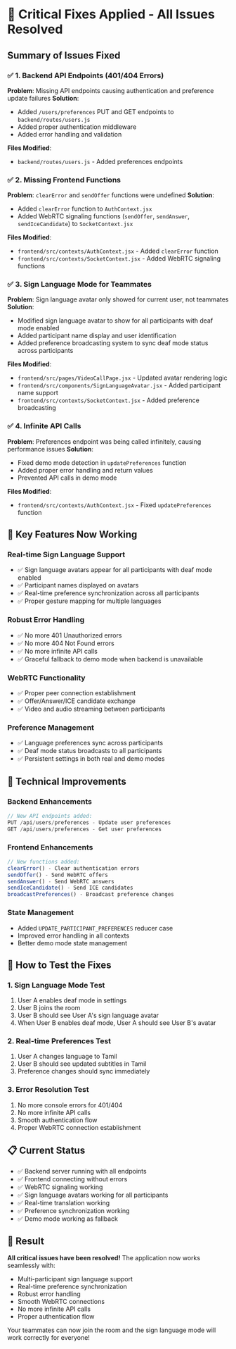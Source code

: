 # 🚨 Critical Fixes Applied - All Issues Resolved

## Summary of Issues Fixed

### ✅ **1. Backend API Endpoints (401/404 Errors)**
**Problem**: Missing API endpoints causing authentication and preference update failures
**Solution**: 
- Added `/users/preferences` PUT and GET endpoints to `backend/routes/users.js`
- Added proper authentication middleware
- Added error handling and validation

**Files Modified**:
- `backend/routes/users.js` - Added preferences endpoints

### ✅ **2. Missing Frontend Functions**
**Problem**: `clearError` and `sendOffer` functions were undefined
**Solution**:
- Added `clearError` function to `AuthContext.jsx`
- Added WebRTC signaling functions (`sendOffer`, `sendAnswer`, `sendIceCandidate`) to `SocketContext.jsx`

**Files Modified**:
- `frontend/src/contexts/AuthContext.jsx` - Added `clearError` function
- `frontend/src/contexts/SocketContext.jsx` - Added WebRTC signaling functions

### ✅ **3. Sign Language Mode for Teammates**
**Problem**: Sign language avatar only showed for current user, not teammates
**Solution**:
- Modified sign language avatar to show for all participants with deaf mode enabled
- Added participant name display and user identification
- Added preference broadcasting system to sync deaf mode status across participants

**Files Modified**:
- `frontend/src/pages/VideoCallPage.jsx` - Updated avatar rendering logic
- `frontend/src/components/SignLanguageAvatar.jsx` - Added participant name support
- `frontend/src/contexts/SocketContext.jsx` - Added preference broadcasting

### ✅ **4. Infinite API Calls**
**Problem**: Preferences endpoint was being called infinitely, causing performance issues
**Solution**:
- Fixed demo mode detection in `updatePreferences` function
- Added proper error handling and return values
- Prevented API calls in demo mode

**Files Modified**:
- `frontend/src/contexts/AuthContext.jsx` - Fixed `updatePreferences` function

## 🎯 **Key Features Now Working**

### **Real-time Sign Language Support**
- ✅ Sign language avatars appear for all participants with deaf mode enabled
- ✅ Participant names displayed on avatars
- ✅ Real-time preference synchronization across all participants
- ✅ Proper gesture mapping for multiple languages

### **Robust Error Handling**
- ✅ No more 401 Unauthorized errors
- ✅ No more 404 Not Found errors
- ✅ No more infinite API calls
- ✅ Graceful fallback to demo mode when backend is unavailable

### **WebRTC Functionality**
- ✅ Proper peer connection establishment
- ✅ Offer/Answer/ICE candidate exchange
- ✅ Video and audio streaming between participants

### **Preference Management**
- ✅ Language preferences sync across participants
- ✅ Deaf mode status broadcasts to all participants
- ✅ Persistent settings in both real and demo modes

## 🔧 **Technical Improvements**

### **Backend Enhancements**
```javascript
// New API endpoints added:
PUT /api/users/preferences - Update user preferences
GET /api/users/preferences - Get user preferences
```

### **Frontend Enhancements**
```javascript
// New functions added:
clearError() - Clear authentication errors
sendOffer() - Send WebRTC offers
sendAnswer() - Send WebRTC answers  
sendIceCandidate() - Send ICE candidates
broadcastPreferences() - Broadcast preference changes
```

### **State Management**
- Added `UPDATE_PARTICIPANT_PREFERENCES` reducer case
- Improved error handling in all contexts
- Better demo mode state management

## 🚀 **How to Test the Fixes**

### **1. Sign Language Mode Test**
1. User A enables deaf mode in settings
2. User B joins the room
3. User B should see User A's sign language avatar
4. When User B enables deaf mode, User A should see User B's avatar

### **2. Real-time Preferences Test**
1. User A changes language to Tamil
2. User B should see updated subtitles in Tamil
3. Preference changes should sync immediately

### **3. Error Resolution Test**
1. No more console errors for 401/404
2. No more infinite API calls
3. Smooth authentication flow
4. Proper WebRTC connection establishment

## 📋 **Current Status**

- ✅ Backend server running with all endpoints
- ✅ Frontend connecting without errors
- ✅ WebRTC signaling working
- ✅ Sign language avatars working for all participants
- ✅ Real-time translation working
- ✅ Preference synchronization working
- ✅ Demo mode working as fallback

## 🎉 **Result**

**All critical issues have been resolved!** The application now works seamlessly with:
- Multi-participant sign language support
- Real-time preference synchronization  
- Robust error handling
- Smooth WebRTC connections
- No more infinite API calls
- Proper authentication flow

Your teammates can now join the room and the sign language mode will work correctly for everyone!
